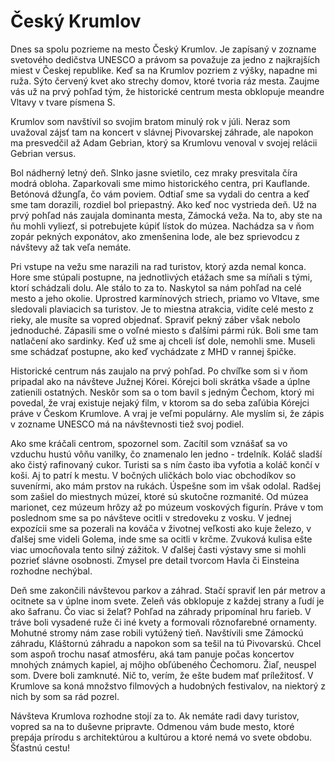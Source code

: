 # Český Krumlov
Dnes sa spolu pozrieme na mesto Český Krumlov. Je zapísaný v zozname svetového dedičstva UNESCO a právom sa považuje za jedno z najkrajších miest v Českej republike. Keď sa na Krumlov pozriem z výšky, napadne mi ruža. Sýto červený kvet ako strechy domov, ktoré tvoria ráz mesta. Zaujme vás už na prvý pohľad tým, že historické centrum mesta obklopuje meandre Vltavy v tvare písmena S.

Krumlov som navštívil so svojim bratom minulý rok v júli. Neraz som uvažoval zájsť tam na koncert v slávnej Pivovarskej záhrade, ale napokon ma presvedčil až Adam Gebrian, ktorý sa Krumlovu venoval v svojej relácii Gebrian versus.

Bol nádherný letný deň. Slnko jasne svietilo, cez mraky presvitala číra modrá obloha. Zaparkovali sme mimo historického centra, pri Kauflande. Betónová džungľa, čo vám poviem. Odtiaľ sme sa vydali do centra a keď sme tam dorazili, rozdiel bol priepastný. Ako keď noc vystrieda deň. Už na prvý pohľad nás zaujala dominanta mesta, Zámocká veža. Na to, aby ste na ňu mohli vyliezť, si potrebujete kúpiť lístok do múzea. Nachádza sa v ňom zopár pekných exponátov, ako zmenšenina lode, ale bez sprievodcu z návštevy až tak veľa nemáte.

Pri vstupe na vežu sme narazili na rad turistov, ktorý azda nemal konca. Hore sme stúpali postupne, na jednotlivých etážach sme sa míňali s tými, ktorí schádzali dolu. Ale stálo to za to. Naskytol sa nám pohľad na celé mesto a jeho okolie. Uprostred karmínových striech, priamo vo Vltave, sme sledovali plaviacich sa turistov. Je to miestna atrakcia, vidíte celé mesto z rieky, ale musíte sa vopred objednať. Spraviť pekný záber však nebolo jednoduché. Zápasili sme o voľné miesto s ďalšími pármi rúk. Boli sme tam natlačení ako sardinky. Keď už sme aj chceli ísť dole, nemohli sme. Museli sme schádzať postupne, ako keď vychádzate z MHD v rannej špičke.

Historické centrum nás zaujalo na prvý pohľad. Po chvíľke som si v ňom pripadal ako na návšteve Južnej Kórei. Kórejci boli skrátka všade a úplne zatienili ostatných. Neskôr som sa o tom bavil s jedným Čechom, ktorý mi povedal, že vraj existuje nejaký film, v ktorom sa do seba zaľúbia Kórejci práve v Českom Krumlove. A vraj je veľmi populárny. Ale myslím si, že zápis v zozname UNESCO má na návštevnosti tiež svoj podiel.

Ako sme kráčali centrom, spozornel som. Zacítil som vznášať sa vo vzduchu hustú vôňu vanilky, čo znamenalo len jedno - trdelník. Koláč sladší ako čistý rafinovaný cukor. Turisti sa s ním často iba vyfotia a koláč končí v koši. Aj to patrí k mestu. V bočných uličkách bolo viac obchodíkov so suvenírmi, ako mám prstov na rukách. Úspešne som im však odolal. Radšej som zašiel do miestnych múzeí, ktoré sú skutočne rozmanité. Od múzea marionet, cez múzeum hrôzy až po múzeum voskových figurín. Práve v tom poslednom sme sa po návšteve ocitli v stredoveku z vosku. V jednej expozícii sme sa pozerali na kováča v životnej veľkosti ako kuje železo, v ďalšej sme videli Golema, inde sme sa ocitli v krčme. Zvuková kulisa ešte viac umocňovala tento silný zážitok. V ďalšej časti výstavy sme si mohli pozrieť slávne osobnosti. Zmysel pre detail tvorcom Havla či Einsteina rozhodne nechýbal.

Deň sme zakončili návštevou parkov a záhrad. Stačí spraviť len pár metrov a ocitnete sa v úplne inom svete. Zeleň vás obklopuje z každej strany a ľudí je ako šafranu. Čo viac si želať? Pohľad na záhrady pripomínal hru farieb. V tráve boli vysadené ruže či iné kvety a formovali rôznofarebné ornamenty. Mohutné stromy nám zase robili vytúžený tieň. Navštívili sme Zámockú záhradu, Kláštornú záhradu a napokon som sa tešil na tú Pivovarskú. Chcel som aspoň trochu nasať atmosféru, aká tam panuje počas koncertov mnohých známych kapiel, aj môjho obľúbeného Čechomoru. Žiaľ, neuspel som. Dvere boli zamknuté. Nič to, verím, že ešte budem mať príležitosť. V Krumlove sa koná množstvo filmových a hudobných festivalov, na niektorý z nich by som sa rád pozrel.

Návšteva Krumlova rozhodne stojí za to. Ak nemáte radi davy turistov, vopred sa na to duševne pripravte. Odmenou vám bude mesto, ktoré prepája prírodu s architektúrou a kultúrou a ktoré nemá vo svete obdobu. Šťastnú cestu!

